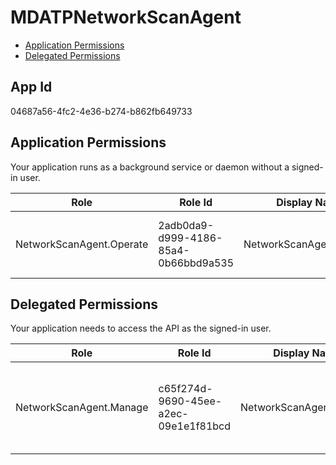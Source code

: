 # MDATPNetworkScanAgent
- [Application Permissions](#application-permissions)
- [Delegated Permissions](#delegated-permissions)

## App Id
04687a56-4fc2-4e36-b274-b862fb649733

## Application Permissions
Your application runs as a background service or daemon without a signed-in user.

| Role | Role Id | Display Name | Description |
|---|---|---|---|
| NetworkScanAgent.Operate | 2adb0da9-d999-4186-85a4-0b66bbd9a535 | NetworkScanAgent.Operate | Used to get token for agent to get network scan tasks |

## Delegated Permissions
Your application needs to access the API as the signed-in user. 

| Role | Role Id | Display Name | Description |
|---|---|---|---|
| NetworkScanAgent.Manage | c65f274d-9690-45ee-a2ec-09e1e1f81bcd | NetworkScanAgent.Manage | This allows users to install a new MDATP network scan agent |

